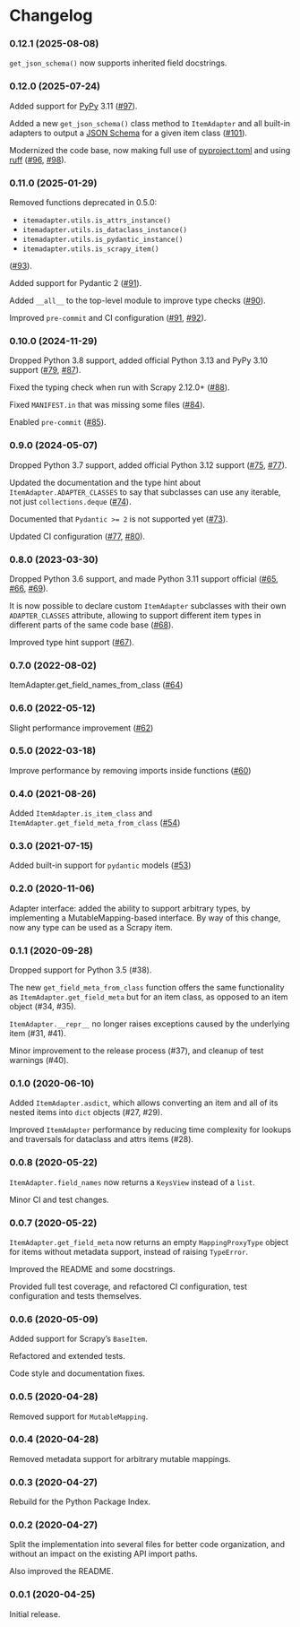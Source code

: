 # Changelog

### 0.12.1 (2025-08-08)

`get_json_schema()` now supports inherited field docstrings.

### 0.12.0 (2025-07-24)

Added support for [PyPy](https://pypy.org/) 3.11
([#97](https://github.com/scrapy/itemadapter/pull/97)).

Added a new `get_json_schema()` class method to `ItemAdapter` and all built-in
adapters to output a [JSON Schema](https://json-schema.org/) for a given item
class ([#101](https://github.com/scrapy/itemadapter/pull/101)).

Modernized the code base, now making full use of
[pyproject.toml](https://packaging.python.org/en/latest/guides/writing-pyproject-toml/)
and using [ruff](https://docs.astral.sh/ruff/)
([#96](https://github.com/scrapy/itemadapter/pull/96),
[#98](https://github.com/scrapy/itemadapter/pull/98)).

### 0.11.0 (2025-01-29)

Removed functions deprecated in 0.5.0:

* `itemadapter.utils.is_attrs_instance()`
* `itemadapter.utils.is_dataclass_instance()`
* `itemadapter.utils.is_pydantic_instance()`
* `itemadapter.utils.is_scrapy_item()`

([#93](https://github.com/scrapy/itemadapter/pull/93)).

Added support for Pydantic 2
([#91](https://github.com/scrapy/itemadapter/pull/91)).

Added `__all__` to the top-level module to improve type checks
([#90](https://github.com/scrapy/itemadapter/pull/90)).

Improved `pre-commit` and CI configuration
([#91](https://github.com/scrapy/itemadapter/pull/91),
[#92](https://github.com/scrapy/itemadapter/pull/92)).

### 0.10.0 (2024-11-29)

Dropped Python 3.8 support, added official Python 3.13 and PyPy 3.10 support
([#79](https://github.com/scrapy/itemadapter/pull/79),
[#87](https://github.com/scrapy/itemadapter/pull/87)).

Fixed the typing check when run with Scrapy 2.12.0+
([#88](https://github.com/scrapy/itemadapter/pull/88)).

Fixed `MANIFEST.in` that was missing some files
([#84](https://github.com/scrapy/itemadapter/pull/84)).

Enabled `pre-commit`
([#85](https://github.com/scrapy/itemadapter/pull/85)).

### 0.9.0 (2024-05-07)

Dropped Python 3.7 support, added official Python 3.12 support
([#75](https://github.com/scrapy/itemadapter/pull/75),
[#77](https://github.com/scrapy/itemadapter/pull/77)).

Updated the documentation and the type hint about `ItemAdapter.ADAPTER_CLASSES`
to say that subclasses can use any iterable, not just `collections.deque`
([#74](https://github.com/scrapy/itemadapter/pull/74)).

Documented that `Pydantic >= 2` is not supported yet
([#73](https://github.com/scrapy/itemadapter/pull/73)).

Updated CI configuration
([#77](https://github.com/scrapy/itemadapter/pull/77),
[#80](https://github.com/scrapy/itemadapter/pull/80)).


### 0.8.0 (2023-03-30)

Dropped Python 3.6 support, and made Python 3.11 support official
([#65](https://github.com/scrapy/itemadapter/pull/65),
[#66](https://github.com/scrapy/itemadapter/pull/66),
[#69](https://github.com/scrapy/itemadapter/pull/69)).

It is now possible to declare custom `ItemAdapter` subclasses with their own
`ADAPTER_CLASSES` attribute, allowing to support different item types in
different parts of the same code base
([#68](https://github.com/scrapy/itemadapter/pull/68)).

Improved type hint support
([#67](https://github.com/scrapy/itemadapter/pull/67)).


### 0.7.0 (2022-08-02)

ItemAdapter.get_field_names_from_class
([#64](https://github.com/scrapy/itemadapter/pull/64))


### 0.6.0 (2022-05-12)

Slight performance improvement
([#62](https://github.com/scrapy/itemadapter/pull/62))


### 0.5.0 (2022-03-18)

Improve performance by removing imports inside functions
([#60](https://github.com/scrapy/itemadapter/pull/60))


### 0.4.0 (2021-08-26)

Added `ItemAdapter.is_item_class` and `ItemAdapter.get_field_meta_from_class`
([#54](https://github.com/scrapy/itemadapter/pull/54))


### 0.3.0 (2021-07-15)

Added built-in support for `pydantic` models ([#53](https://github.com/scrapy/itemadapter/pull/53))


### 0.2.0 (2020-11-06)

Adapter interface: added the ability to support arbitrary types,
by implementing a MutableMapping-based interface.
By way of this change, now any type can be used as a Scrapy item.


### 0.1.1 (2020-09-28)

Dropped support for Python 3.5 (#38).

The new `get_field_meta_from_class` function offers the same functionality as
`ItemAdapter.get_field_meta` but for an item class, as opposed to an item
object (#34, #35).

`ItemAdapter.__repr__` no longer raises exceptions caused by the underlying
item (#31, #41).

Minor improvement to the release process (#37), and cleanup of test warnings (#40).


### 0.1.0 (2020-06-10)

Added `ItemAdapter.asdict`, which allows converting an item and all of its
nested items into `dict` objects (#27, #29).

Improved `ItemAdapter` performance by reducing time complexity for lookups and
traversals for dataclass and attrs items (#28).


### 0.0.8 (2020-05-22)

`ItemAdapter.field_names` now returns a `KeysView` instead of a `list`.

Minor CI and test changes.


### 0.0.7 (2020-05-22)

`ItemAdapter.get_field_meta` now returns an empty `MappingProxyType` object for
items without metadata support, instead of raising `TypeError`.

Improved the README and some docstrings.

Provided full test coverage, and refactored CI configuration, test
configuration and tests themselves.


### 0.0.6 (2020-05-09)

Added support for Scrapy’s `BaseItem`.

Refactored and extended tests.

Code style and documentation fixes.


### 0.0.5 (2020-04-28)

Removed support for `MutableMapping`.


### 0.0.4 (2020-04-28)

Removed metadata support for arbitrary mutable mappings.


### 0.0.3 (2020-04-27)

Rebuild for the Python Package Index.


### 0.0.2 (2020-04-27)

Split the implementation into several files for better code organization, and
without an impact on the existing API import paths.

Also improved the README.


### 0.0.1 (2020-04-25)

Initial release.
